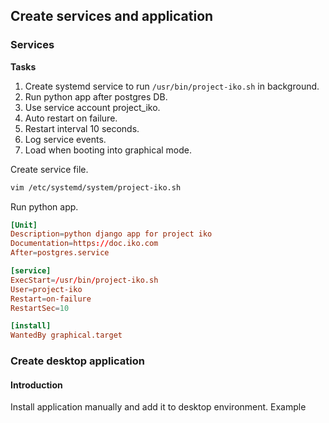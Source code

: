 ## Create services and application
### Services
**Tasks**
1. Create systemd service to run `/usr/bin/project-iko.sh` in background. 
2. Run python app after postgres DB. 
3. Use service account project_iko.
4. Auto restart on failure.
5. Restart interval 10 seconds.
6. Log service events.
7. Load when booting into graphical mode.


Create service file.
```sh
vim /etc/systemd/system/project-iko.sh
```

Run python app.
```conf
[Unit]
Description=python django app for project iko
Documentation=https://doc.iko.com
After=postgres.service

[service]
ExecStart=/usr/bin/project-iko.sh
User=project-iko
Restart=on-failure
RestartSec=10

[install]
WantedBy graphical.target
```


### Create desktop application
#### Introduction
Install application manually and add it to desktop environment. 
Example 

